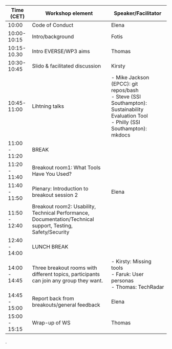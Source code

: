 | Time (CET) | Workshop element | Speaker/Facilitator |
| ---------  | ---------------- | ------------------- |
| 10:00      | Code of Conduct  | Elena               |
| 10:00-10:15| Intro/background | Fotis               |
| 10:15-10.30| Intro EVERSE/WP3 aims | Thomas         |
| 10:30-10:45| Slido & facilitated discussion | Kirsty|
| 10:45-11:00| Lihtning talks | - Mike Jackson (EPCC): git repos/bash <br>  - Steve (SSI Southampton): Sustainability Evaluation Tool <br> - Philly (SSI Southampton): mkdocs |
| 11:00 - 11:20 | BREAK   | |
| 11:20 - 11:40  | Breakout room1: What Tools Have You Used? |  |
| 11:40 - 11:50  | Plenary: Introduction to breakout session 2| Elena |
| 11:50 - 12:40  | Breakout room2: Usability, Technical Performance, Documentation/Technical support, Testing, Safety/Security | |
| 12:40 - 14:00  |  LUNCH BREAK |  |
| 14:00 - 14:45  | Three breakout rooms with different topics, participants can join any group they want. |-  Kirsty: Missing tools <br> - Faruk: User personas <br> - Thomas: TechRadar <br> |
| 14:45 - 15:00 | Report back from breakouts/general feedback| Elena |
| 15:00 - 15:15 | Wrap-up of WS | Thomas |


.
